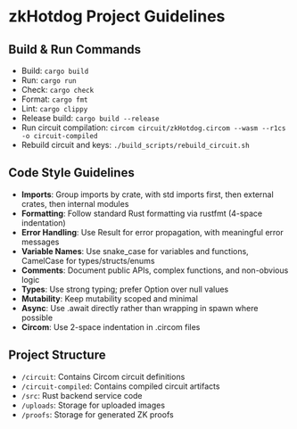 # zkHotdog Project Guidelines

## Build & Run Commands
- Build: `cargo build`
- Run: `cargo run`
- Check: `cargo check`
- Format: `cargo fmt`
- Lint: `cargo clippy`
- Release build: `cargo build --release`
- Run circuit compilation: `circom circuit/zkHotdog.circom --wasm --r1cs -o circuit-compiled`
- Rebuild circuit and keys: `./build_scripts/rebuild_circuit.sh`

## Code Style Guidelines
- **Imports**: Group imports by crate, with std imports first, then external crates, then internal modules
- **Formatting**: Follow standard Rust formatting via rustfmt (4-space indentation)
- **Error Handling**: Use Result for error propagation, with meaningful error messages
- **Variable Names**: Use snake_case for variables and functions, CamelCase for types/structs/enums
- **Comments**: Document public APIs, complex functions, and non-obvious logic
- **Types**: Use strong typing; prefer Option over null values
- **Mutability**: Keep mutability scoped and minimal
- **Async**: Use .await directly rather than wrapping in spawn where possible
- **Circom**: Use 2-space indentation in .circom files

## Project Structure
- `/circuit`: Contains Circom circuit definitions
- `/circuit-compiled`: Contains compiled circuit artifacts
- `/src`: Rust backend service code
- `/uploads`: Storage for uploaded images
- `/proofs`: Storage for generated ZK proofs